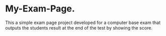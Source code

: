# My-Exam-Page.
This a simple exam page project developed for a computer base exam that outputs the students result at the end of the test by showing the score. 

